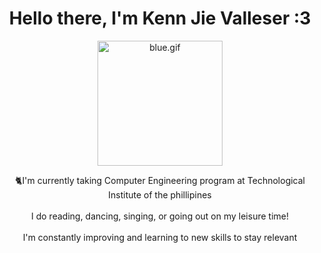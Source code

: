 <div id="header" align="center">
  <h1>Hello there, I'm Kenn Jie Valleser :3</h1>
  <img src="[blue.gif](https://media1.tenor.com/m/CouB0sJtIMYAAAAC/blue.gif)" alt="blue.gif" width="200" />
  <p>🐈I'm currently taking Computer Engineering program at Technological Institute of the phillipines <br><br>I do reading, dancing, singing, or going out on my leisure time!<br><br>I'm constantly improving and learning to new skills to stay relevant<br><br></p>
</div>
